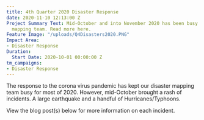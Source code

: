 ```yaml
---
title: 4th Quarter 2020 Disaster Response
date: 2020-11-10 12:13:00 Z
Project Summary Text: Mid-October and into November 2020 has been busy for our disaster
  mapping team. Read more here.
Feature Image: "/uploads/Q4Disasters2020.PNG"
Impact Area:
- Disaster Response
Duration:
  Start Date: 2020-10-01 00:00:00 Z
tm_campaigns:
- Disaster Response
---
```


The response to the corona virus pandemic has kept our disaster mapping team busy for most of 2020. However, mid-October brought a rash of incidents. A large earthquake and a handful of Hurricanes/Typhoons.

View the blog post(s) below for more information on each incident.